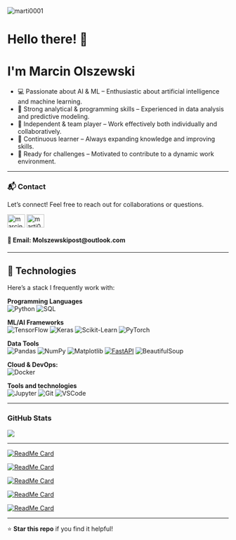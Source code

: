 <p align="left"> <img src="https://komarev.com/ghpvc/?username=marti0001&label=Profile%20views&color=0e75b6&style=flat" alt="marti0001" /> </p>

# **Hello there! 👋**  
# I'm  **Marcin Olszewski**


- 💻 Passionate about AI & ML – Enthusiastic about artificial intelligence and machine learning.
- 📖 Strong analytical & programming skills – Experienced in data analysis and predictive modeling.
- 👯 Independent & team player – Work effectively both individually and collaboratively.
- 🔭 Continuous learner – Always expanding knowledge and improving skills.
- 🎯 Ready for challenges – Motivated to contribute to a dynamic work environment.
---


<h3 align="left"> 📬 Contact</h3>
<p align="left">Let’s connect! Feel free to reach out for collaborations or questions. <p>
<a href="https://linkedin.com/in/marcin-olszewski95" target="blank"><img align="center" src="https://raw.githubusercontent.com/rahuldkjain/github-profile-readme-generator/master/src/images/icons/Social/linked-in-alt.svg" alt="marcin-olszewski95" height="30" width="40" /></a>
<a href="https://kaggle.com/marti0" target="blank"><img align="center" src="https://raw.githubusercontent.com/rahuldkjain/github-profile-readme-generator/master/src/images/icons/Social/kaggle.svg" alt="marti0" height="30" width="40" /></a>
</p>


<h4 align="left"> 📧 Email:  Molszewskipost@outlook.com</h3>


---

## 🚀 Technologies  

Here’s a stack I frequently work with:  

**Programming Languages**  
![Python](https://img.shields.io/badge/Python-✓-green?3776AB?logo=python&logoColor=white)
![SQL](https://img.shields.io/badge/SQL-✓-green?4479A1?logo=mysql&logoColor=white)

**ML/AI Frameworks**  
![TensorFlow](https://img.shields.io/badge/TensorFlow-✓-green?FF6F00?logo=tensorflow&logoColor=white)
![Keras](https://img.shields.io/badge/Keras-✓-green?D00000?logo=keras&logoColor=white)
![Scikit-Learn](https://img.shields.io/badge/Scikit-✓-green?F7931E?logo=scikit-learn&logoColor=white)
![PyTorch](https://img.shields.io/badge/PyTorch-✓-green?F7931E?logo=PyTorch&logoColor=white)

**Data Tools**  
![Pandas](https://img.shields.io/badge/Pandas-✓-green?150458?logo=pandas&logoColor=white)
![NumPy](https://img.shields.io/badge/NumPy-✓-green?013243?logo=numpy&logoColor=white)
![Matplotlib](https://img.shields.io/badge/Matplotlib-✓-green?11557C?logo=matplotlib&logoColor=white)
[![FastAPI](https://img.shields.io/badge/FastAPI-✓-green?logo=fastapi)](https://fastapi.tiangolo.com/)
![BeautifulSoup](https://img.shields.io/badge/BeautifulSoup-✓-green?11557C?logo=matplotlib&logoColor=white)

**Cloud & DevOps:**  
![Docker](https://img.shields.io/badge/Docker-✓-green?F05032?logo=docker&logoColor=white)

**Tools and technologies**  
![Jupyter](https://img.shields.io/badge/Jupyter-✓-green?F37626?logo=jupyter&logoColor=white)
![Git](https://img.shields.io/badge/Git-✓-green?F05032?logo=git&logoColor=white)
![VSCode](https://img.shields.io/badge/VSCode-✓-green?F05032?logo=docker&logoColor=white)

---

### GitHub Stats

<a href="#">
<img align="center" src="https://github-readme-stats.vercel.app/api/top-langs/?username=marti0001&theme=dark&hide_langs_below=1" />
</a>

---
[![ReadMe Card](https://github-readme-stats.vercel.app/api/pin/?username=marti0001&repo=MNIST-Digit-Classification&theme=dark)](https://github.com/marti0001/MNIST-Digit-Classification)

[![ReadMe Card](https://github-readme-stats.vercel.app/api/pin/?username=marti0001&repo=Image_classifier_ResNet50&theme=dark)](https://github.com/marti0001/Image_classifier_ResNet50)

[![ReadMe Card](https://github-readme-stats.vercel.app/api/pin/?username=marti0001&repo=Spaceship_Titanic&theme=dark)](https://github.com/marti0001/Spaceship_Titanic)

[![ReadMe Card](https://github-readme-stats.vercel.app/api/pin/?username=marti0001&repo=Movie_Recommendation_System_TF-IDF&theme=dark)](https://github.com/marti0001/Movie_Recommendation_System_TF-IDF)

[![ReadMe Card](https://github-readme-stats.vercel.app/api/pin/?username=marti0001&repo=House-Prices&theme=dark)](https://github.com/marti0001/House-Prices)


---

⭐ **Star this repo** if you find it helpful!  

